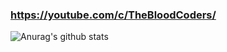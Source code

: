 ### https://youtube.com/c/TheBloodCoders/
![Anurag's github stats](https://github-readme-stats.vercel.app/api?username=thebloodcoders&show_icons=true&theme=radical)

<!--
**thebloodcoders/thebloodcoders** is a ✨ _special_ ✨ repository because its `README.md` (this file) appears on your GitHub profile.

Here are some ideas to get you started:

- 🔭 I’m currently working on ...
- 🌱 I’m currently learning ...
- 👯 I’m looking to collaborate on ...
- 🤔 I’m looking for help with ...
- 💬 Ask me about ...
- 📫 How to reach me: ...
- 😄 Pronouns: ...
- ⚡ Fun fact: ...
-->
